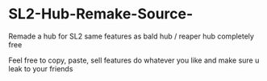 # SL2-Hub-Remake-Source-
Remade a hub for SL2 same features as bald hub / reaper hub completely free

Feel free to copy, paste, sell features do whatever you like and make sure u leak to your friends
